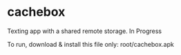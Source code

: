 # cachebox
Texting app with a shared remote storage.
In Progress

To run, download & install this file only: root/cachebox.apk
